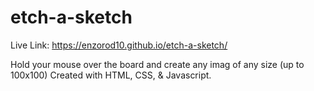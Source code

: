 # etch-a-sketch

Live Link: https://enzorod10.github.io/etch-a-sketch/

Hold your mouse over the board and create any imag of any size (up to 100x100)
Created with HTML, CSS, & Javascript.
